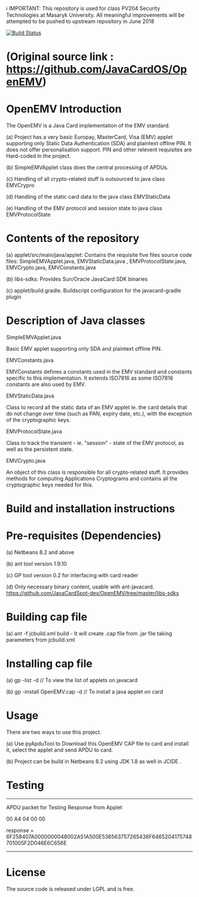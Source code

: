 ℹ️ IMPORTANT: This repository is used for class PV204 Security Technologies at Masaryk University. All meaningful improvements will be attempted to be pushed to upstream repository in June 2018

[![Build Status](https://travis-ci.org/JavaCardSpot-dev/OpenEMV.svg?branch=master)](https://travis-ci.org/JavaCardSpot-dev/OpenEMV)

# (Original source link : https://github.com/JavaCardOS/OpenEMV)

# OpenEMV Introduction

The OpenEMV is a Java Card implementation of the EMV standard. 

(a) Project has a very basic Europay, MasterCard, Visa (EMV) applet supporting only Static Data Authentication (SDA) and plaintext offline PIN. It does not offer personalisation support. PIN and other relevent requisites are Hard-coded in the project.

(b) SimpleEMVApplet class does the central processing of APDUs. 

(c) Handling of all crypto-related stuff is outsourced to java class EMVCrypro

(d) Handling of the static card data to the java class EMVStaticData

(e) Handling of the EMV protocol and session state to java class EMVProtocolState

# Contents of the repository

(a)	applet/src/main/java/applet: Contains the requisite five files source code files: SimpleEMVApplet.java, EMVStaticData.java
, EMVProtocolState.java, EMVCrypto.java, EMVConstants.java

(b) libs-sdks: Provides Sun/Oracle JavaCard SDK binaries

(c) applet/build.gradle. Buildscript configuration for the javacard-gradle plugin

# Description of Java classes
SimpleEMVApplet.java
 
 Basic EMV applet supporting only SDA and plaintext offline PIN. 

EMVConstants.java
  
  EMVConstants defines a constants used in the EMV standard and constants specific to this implementation. It extends ISO7816
  as some ISO7816 constants are also used by EMV.
 
EMVStaticData.java
 
 Class to record all the static data of an EMV applet ie. the card details that do not change over time (such as PAN, expiry date, etc.), with the exception of the cryptographic keys.
  
EMVProtocolState.java
 
 Class to track the transient - ie. "session" - state of the EMV protocol, as well as the persistent state. 
 
EMVCrypto.java

 An object of this class is responsible for all crypto-related stuff. It provides methods for computing Applications Cryptograms and
 contains all the cryptographic keys needed for this.  

# Build and installation instructions

# Pre-requisites (Dependencies)

(a) Netbeans 8.2 and above

(b) ant tool version 1.9.10

(c) GP tool version 0.2 for interfacing with card reader

(d) Only necessary binary content, usable with ant-javacard. https://github.com/JavaCardSpot-dev/OpenEMV/tree/master/libs-sdks

# Building cap file

(a) ant -f jcbuild.xml build    - It will create .cap file from .jar file taking parameters from jcbuild.xml

# Installing cap file

(a) gp -list -d  // To view the list of applets on javacard
 
(b) gp -install OpenEMV.cap -d   // To install a java applet on card

# Usage

There are two ways to use this project.

(a) Use pyApduTool to Download this OpenEMV CAP file to card and install it, select the applet and send APDU to card.

(b) Project can be build in Netbeans 8.2 using JDK 1.8 as well in JCIDE .

# Testing

***********************************************************************************************

APDU packet for Testing Response from Applet

00 A4 04 00 00

response = 6F258407A0000000048002A51A500E536563757265436F6465204175748701005F2D046E6C656E

***********************************************************************************************

# License 

The source code is released under LGPL and is free.

